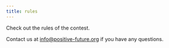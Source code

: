 ```yaml
---
title: rules
---
```


Check out the rules of the contest.

Contact us at [info@positive-future.org](mailto:info@positive-future.org) if you have any questions.
